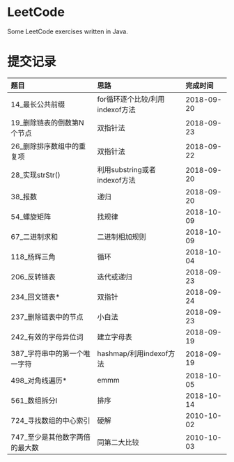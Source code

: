 # LeetCode
Some LeetCode exercises written in Java.

# 提交记录 
|题目|思路|完成时间|
|:--|:--|:--|
|14_最长公共前缀|for循环逐个比较/利用indexof方法|2018-09-20|
|19_删除链表的倒数第N个节点|双指针法|2018-09-23|
|26_删除排序数组中的重复项|双指针法|2018-09-22|
|28_实现strStr()|利用substring或者indexof方法|2018-09-20|
|38_报数|递归|2018-09-20|
|54_螺旋矩阵|找规律|2018-10-09|
|67_二进制求和|二进制相加规则|2018-10-09|
|118_杨辉三角|循环|2018-10-04|
|206_反转链表|迭代或递归|2018-09-23|
|234_回文链表*|双指针|2018-09-24|
|237_删除链表中的节点|小白法|2018-09-23|
|242_有效的字母异位词|建立字母表|2018-09-19|
|387_字符串中的第一个唯一字符|hashmap/利用indexof方法|2018-09-19|
|498_对角线遍历*|emmm|2018-10-05|
|561_数组拆分I|排序|2018-10-14|
|724_寻找数组的中心索引|硬解|2010-10-02|
|747_至少是其他数字两倍的最大数|同第二大比较|2010-10-03|
